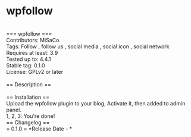 # wpfollow
<br>
=== wpfollow === <br>
Contributors: MiSaCo. <br>
Tags: Follow , follow us , social media , social icon , social network <br>
Requires at least: 3.9 <br>
Tested up to: 4.4.1 <br>
Stable tag: 0.1.0 <br>
License: GPLv2 or later 
<br>
<br>
== Description ==
<br>
<br>
== Installation ==
<br>
Upload the wpfollow plugin to your blog, Activate it, then added to admin panel.
<br>
1, 2, 3: You're done!
<br>
== Changelog ==
<br>
= 0.1.0 =
*Release Date - *

